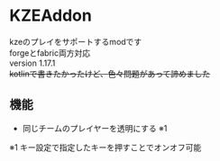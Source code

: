 # KZEAddon
kzeのプレイをサポートするmodです  
forgeとfabric両方対応  
version 1.17.1  
~~kotlinで書きたかったけど、色々問題があって諦めました~~  

## 機能
 - 同じチームのプレイヤーを透明にする ※1

※1 キー設定で指定したキーを押すことでオンオフ可能
